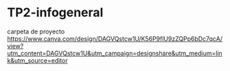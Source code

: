 # TP2-infogeneral
carpeta de proyecto
https://www.canva.com/design/DAGVQstcw1U/K56P9flU9zZQPp6bDc7qcA/view?utm_content=DAGVQstcw1U&utm_campaign=designshare&utm_medium=link&utm_source=editor
